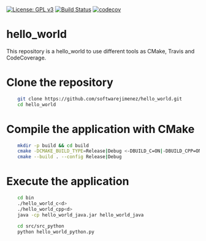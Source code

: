 [![License: GPL v3](https://img.shields.io/badge/License-GPLv3-blue.svg)](https://www.gnu.org/licenses/gpl-3.0)
[![Build Status](https://travis-ci.org/softwarejimenez/hello_world.svg?branch=master)](https://travis-ci.org/softwarejimenez/hello_world)
[![codecov](https://codecov.io/gh/softwarejimenez/hello_world/branch/master/graph/badge.svg)](https://codecov.io/gh/softwarejimenez/hello_world)

# hello_world
This repository is a hello_world to use different tools as CMake, Travis and CodeCoverage.

# Clone the repository

```bash
    git clone https://github.com/softwarejimenez/hello_world.git
    cd hello_world
```

# Compile the application with CMake

```bash
    mkdir -p build && cd build
    cmake -DCMAKE_BUILD_TYPE=Release|Debug <-DBUILD_C=ON|-DBUILD_CPP=ON|-DBUILD_JAVA=ON> <-DCODE_COVERAGE=ON> ..
    cmake --build . --config Release|Debug
```

# Execute the application
```bash
    cd bin
    ./hello_world_c<d>
    ./hello_world_cpp<d>
    java -cp hello_world_java.jar hello_world_java
```

```bash
    cd src/src_python
    python hello_world_python.py
```

